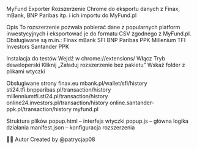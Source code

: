 MyFund Exporter
  Rozszerzenie Chrome do eksportu danych z Finax, mBank, BNP Paribas itp. i ich importu do MyFund.pl

Opis
  To rozszerzenie pozwala pobierać dane z popularnych platform inwestycyjnych i eksportować je do formatu CSV zgodnego z MyFund.pl. Obsługiwane są m.in.:
  Finax
  mBank SFI
  BNP Paribas PPK
  Millenium TFI
  Investors
  Santander PPK

 
Instalacja do testów
  Wejdź w chrome://extensions/
  Włącz Tryb deweloperski
  Kliknij „Załaduj rozszerzenie bez pakietu”
  Wskaż folder z plikami wtyczki

Obsługiwane strony
  finax.eu
  mbank.pl/wallet/sfi/history
  sti24.tfi.bnpparibas.pl/transaction/history
  millenniumtfi.sti24.pl/transaction/history
  online24.investors.pl/transaction/history
  online.santander-ppk.pl/transaction/history
  myfund.pl

Struktura plików
  popup.html – interfejs wtyczki
  popup.js – główna logika działania
  manifest.json – konfiguracja rozszerzenia
  
🧑‍💻 Autor
Created by @patrycjap08 
